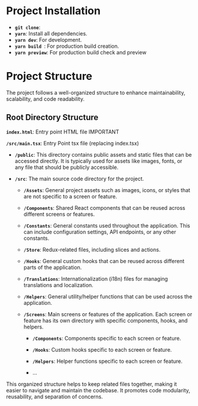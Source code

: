 # Project Installation

- **`git clone`**:
- **`yarn`**: Install all dependencies.
- **`yarn dev`**: For development.
- **`yarn build `**: For production build creation.
- **`yarn preview`**: For production build check and preview



# Project Structure

The project follows a well-organized structure to enhance maintainability, scalability, and code readability.

## Root Directory Structure



**`index.html`**: Entry point HTML file IMPORTANT

**`/src/main.tsx`**: Entry Point tsx file (replacing index.tsx)

- **`/public`**: This directory contains public assets and static files that can be accessed directly. It is typically used for assets like images, fonts, or any file that should be publicly accessible.

- **`/src`**: The main source code directory for the project.

    - **`/Assets`**: General project assets such as images, icons, or styles that are not specific to a screen or feature.

    - **`/Components`**: Shared React components that can be reused across different screens or features.

    - **`/Constants`**: General constants used throughout the application. This can include configuration settings, API endpoints, or any other constants.

    - **`/Store`**: Redux-related files, including slices and actions.

    - **`/Hooks`**: General custom hooks that can be reused across different parts of the application.

    - **`/Translations`**: Internationalization (i18n) files for managing translations and localization.

    - **`/Helpers`**: General utility/helper functions that can be used across the application.

    - **`/Screens`**: Main screens or features of the application. Each screen or feature has its own directory with specific components, hooks, and helpers.

        - **`/Components`**: Components specific to each screen or feature.

        - **`/Hooks`**: Custom hooks specific to each screen or feature.

        - **`/Helpers`**: Helper functions specific to each screen or feature.
        
      - ...

This organized structure helps to keep related files together, making it easier to navigate and maintain the codebase. It promotes code modularity, reusability, and separation of concerns.


        
